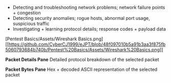 - Detecting and troubleshooting network problems; network failure points + congestion
- Detecting security anomalies; rogue hosts, abnormal port usage, suspicious traffic
- Investigating + learning protocol details; response codes + payload data

[Pentest Basics/Assets/Wireshark Basics.png][[https://github.com/CyberCJ1999/eJPT/blob/48f097010b5a91b3aa3f875fb5060793684b740b/Pentest%20Basics/Assets/Wireshark%20Basics.png]]

**Packet Details Pane**
Detailed protocol breakdown of the selected packet

**Packet Bytes Pane**
Hex + decoded ASCII representation of the selected packet
